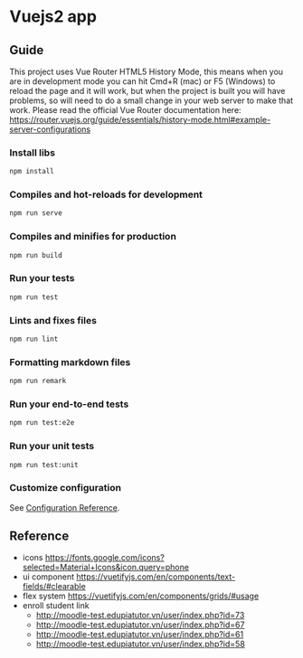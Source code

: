 # Vuejs2 app

## Guide

This project uses Vue Router HTML5 History Mode, this means when you are in development mode you can hit Cmd+R (mac) or F5 (Windows) to reload the page and it will work, but when the project is built you will have problems, so will need to do a small change in your web server to make that work. Please read the official Vue Router documentation here: <https://router.vuejs.org/guide/essentials/history-mode.html#example-server-configurations>

### Install libs

```bash
npm install
```

### Compiles and hot-reloads for development

```bash
npm run serve
```

### Compiles and minifies for production

```bash
npm run build
```

### Run your tests

```bash
npm run test
```

### Lints and fixes files

```bash
npm run lint
```

### Formatting markdown files

```bash
npm run remark
```

### Run your end-to-end tests

```bash
npm run test:e2e
```

### Run your unit tests

```bash
npm run test:unit
```


### Customize configuration

See [Configuration Reference](https://cli.vuejs.org/config/).

## Reference
- icons https://fonts.google.com/icons?selected=Material+Icons&icon.query=phone
- ui component https://vuetifyjs.com/en/components/text-fields/#clearable
- flex system https://vuetifyjs.com/en/components/grids/#usage
- enroll student link
  + http://moodle-test.edupiatutor.vn/user/index.php?id=73
  + http://moodle-test.edupiatutor.vn/user/index.php?id=67
  + http://moodle-test.edupiatutor.vn/user/index.php?id=61
  + http://moodle-test.edupiatutor.vn/user/index.php?id=58

